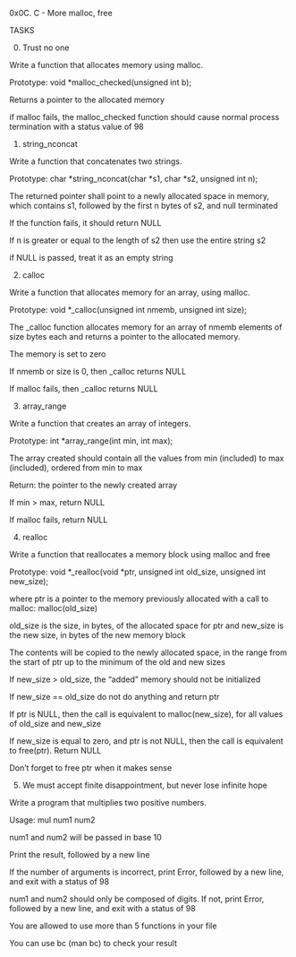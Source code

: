 0x0C. C - More malloc, free

TASKS
                
0. Trust no one
                
Write a function that allocates memory using malloc.
                
                
Prototype: void *malloc_checked(unsigned int b);
                
                
Returns a pointer to the allocated memory
                
                
if malloc fails, the malloc_checked function should cause normal process termination with a status value of 98
                
                
1. string_nconcat
                
Write a function that concatenates two strings.
                
                
Prototype: char *string_nconcat(char *s1, char *s2, unsigned int n);
                
                
The returned pointer shall point to a newly allocated space in memory, which contains s1, followed by the first n bytes of s2, and null terminated
                
                
If the function fails, it should return NULL
                
                
If n is greater or equal to the length of s2 then use the entire string s2
                
                
if NULL is passed, treat it as an empty string
                
                
2. calloc
                
Write a function that allocates memory for an array, using malloc.
                
                
Prototype: void *_calloc(unsigned int nmemb, unsigned int size);
                
                
The _calloc function allocates memory for an array of nmemb elements of size bytes each and returns a pointer to the allocated memory.
                
                
The memory is set to zero
                
                
If nmemb or size is 0, then _calloc returns NULL
                
                
If malloc fails, then _calloc returns NULL
                
                
3. array_range
                
Write a function that creates an array of integers.
                
                
Prototype: int *array_range(int min, int max);
                
                
The array created should contain all the values from min (included) to max (included), ordered from min to max
                
                
Return: the pointer to the newly created array
                
                
If min > max, return NULL
                
                
If malloc fails, return NULL
                
                
4. realloc
                
Write a function that reallocates a memory block using malloc and free
                
                
Prototype: void *_realloc(void *ptr, unsigned int old_size, unsigned int new_size);
                
                
where ptr is a pointer to the memory previously allocated with a call to malloc: malloc(old_size)
                
                
old_size is the size, in bytes, of the allocated space for ptr and new_size is the new size, in bytes of the new memory block
                
                
The contents will be copied to the newly allocated space, in the range from the start of ptr up to the minimum of the old and new sizes
                
                
If new_size > old_size, the “added” memory should not be initialized
                
                
If new_size == old_size do not do anything and return ptr
                
                
If ptr is NULL, then the call is equivalent to malloc(new_size), for all values of old_size and new_size
                
                
If new_size is equal to zero, and ptr is not NULL, then the call is equivalent to free(ptr). Return NULL
                
                
Don’t forget to free ptr when it makes sense
                
                
5. We must accept finite disappointment, but never lose infinite hope
                
Write a program that multiplies two positive numbers.
                
                
Usage: mul num1 num2
                
                
num1 and num2 will be passed in base 10
                
                
Print the result, followed by a new line
                
                
If the number of arguments is incorrect, print Error, followed by a new line, and exit with a status of 98
                
                
num1 and num2 should only be composed of digits. If not, print Error, followed by a new line, and exit with a status of 98
                
                
You are allowed to use more than 5 functions in your file
                
                
You can use bc (man bc) to check your result
